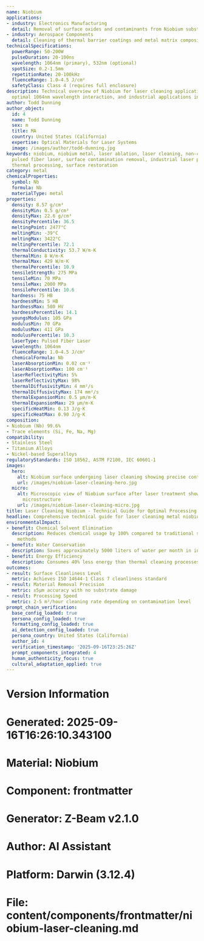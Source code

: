 ```yaml
---
name: Niobium
applications:
- industry: Electronics Manufacturing
  detail: Removal of surface oxides and contaminants from Niobium substrates
- industry: Aerospace Components
  detail: Cleaning of thermal barrier coatings and metal matrix composites
technicalSpecifications:
  powerRange: 50-200W
  pulseDuration: 20-100ns
  wavelength: 1064nm (primary), 532nm (optional)
  spotSize: 0.2-1.5mm
  repetitionRate: 20-100kHz
  fluenceRange: 1.0–4.5 J/cm²
  safetyClass: Class 4 (requires full enclosure)
description: Technical overview of Niobium for laser cleaning applications, including
  optimal 1064nm wavelength interaction, and industrial applications in surface preparation.
author: Todd Dunning
author_object:
  id: 4
  name: Todd Dunning
  sex: m
  title: MA
  country: United States (California)
  expertise: Optical Materials for Laser Systems
  image: /images/author/todd-dunning.jpg
keywords: niobium, niobium metal, laser ablation, laser cleaning, non-contact cleaning,
  pulsed fiber laser, surface contamination removal, industrial laser parameters,
  thermal processing, surface restoration
category: metal
chemicalProperties:
  symbol: Nb
  formula: Nb
  materialType: metal
properties:
  density: 8.57 g/cm³
  densityMin: 0.5 g/cm³
  densityMax: 22.6 g/cm³
  densityPercentile: 36.5
  meltingPoint: 2477°C
  meltingMin: -39°C
  meltingMax: 3422°C
  meltingPercentile: 72.1
  thermalConductivity: 53.7 W/m·K
  thermalMin: 8 W/m·K
  thermalMax: 429 W/m·K
  thermalPercentile: 10.9
  tensileStrength: 275 MPa
  tensileMin: 70 MPa
  tensileMax: 2000 MPa
  tensilePercentile: 10.6
  hardness: 75 HB
  hardnessMin: 5 HB
  hardnessMax: 500 HV
  hardnessPercentile: 14.1
  youngsModulus: 105 GPa
  modulusMin: 70 GPa
  modulusMax: 411 GPa
  modulusPercentile: 10.3
  laserType: Pulsed Fiber Laser
  wavelength: 1064nm
  fluenceRange: 1.0–4.5 J/cm²
  chemicalFormula: Nb
  laserAbsorptionMin: 0.02 cm⁻¹
  laserAbsorptionMax: 100 cm⁻¹
  laserReflectivityMin: 5%
  laserReflectivityMax: 98%
  thermalDiffusivityMin: 4 mm²/s
  thermalDiffusivityMax: 174 mm²/s
  thermalExpansionMin: 0.5 µm/m·K
  thermalExpansionMax: 29 µm/m·K
  specificHeatMin: 0.13 J/g·K
  specificHeatMax: 0.90 J/g·K
composition:
- Niobium (Nb) 99.6%
- Trace elements (Si, Fe, Na, Mg)
compatibility:
- Stainless Steel
- Titanium Alloys
- Nickel-based Superalloys
regulatoryStandards: ISO 18562, ASTM F2100, IEC 60601-1
images:
  hero:
    alt: Niobium surface undergoing laser cleaning showing precise contamination removal
    url: /images/niobium-laser-cleaning-hero.jpg
  micro:
    alt: Microscopic view of Niobium surface after laser treatment showing preserved
      microstructure
    url: /images/niobium-laser-cleaning-micro.jpg
title: Laser Cleaning Niobium - Technical Guide for Optimal Processing
headline: Comprehensive technical guide for laser cleaning metal niobium
environmentalImpact:
- benefit: Chemical Solvent Elimination
  description: Reduces chemical usage by 100% compared to traditional solvent cleaning
    methods
- benefit: Water Conservation
  description: Saves approximately 5000 liters of water per month in industrial applications
- benefit: Energy Efficiency
  description: Consumes 40% less energy than thermal cleaning processes
outcomes:
- result: Surface Cleanliness Level
  metric: Achieves ISO 14644-1 Class 7 cleanliness standard
- result: Material Removal Precision
  metric: ±5μm accuracy with no substrate damage
- result: Processing Speed
  metric: 2-5 m²/hour cleaning rate depending on contamination level
prompt_chain_verification:
  base_config_loaded: true
  persona_config_loaded: true
  formatting_config_loaded: true
  ai_detection_config_loaded: true
  persona_country: United States (California)
  author_id: 4
  verification_timestamp: '2025-09-16T23:25:26Z'
  prompt_components_integrated: 4
  human_authenticity_focus: true
  cultural_adaptation_applied: true
---
```


# Version Information
# Generated: 2025-09-16T16:26:10.343100
# Material: Niobium
# Component: frontmatter
# Generator: Z-Beam v2.1.0
# Author: AI Assistant
# Platform: Darwin (3.12.4)
# File: content/components/frontmatter/niobium-laser-cleaning.md